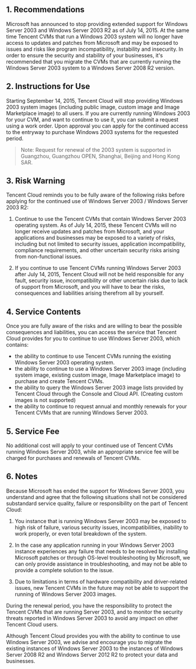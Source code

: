 ## 1. Recommendations

Microsoft has announced to stop providing extended support for Windows Server 2003 and Windows Server 2003 R2 as of July 14, 2015. At the same time Tencent CVMs that run a Windows 2003 system will no longer have access to updates and patches from Microsoft and may be exposed to issues and risks like program incompatibility, instability and insecurity. In order to ensure the security and stability of your businesses, it's recommended that you migrate the CVMs that are currently running the Windows Server 2003 system to a Windows Server 2008 R2 version.

## 2. Instructions for Use
Starting September 14, 2015, Tencent Cloud will stop providing Windows 2003 system images (including public image, custom image and Image Marketplace image) to all users. If you are currently running Windows 2003 for your CVM, and want to continue to use it, you can submit a request using a work order. Upon approval you can apply for the continued access to the entryway to purchase Windows 2003 systems for the requested period.

> Note: Request for renewal of the 2003 system is supported in Guangzhou, Guangzhou OPEN, Shanghai, Beijing and Hong Kong SAR.

## 3. Risk Warning
Tencent Cloud reminds you to be fully aware of the following risks before applying for the continued use of Windows Server 2003 / Windows Server 2003 R2:

1) Continue to use the Tencent CVMs that contain Windows Server 2003 operating system. As of July 14, 2015, these Tencent CVMs will no longer receive updates and patches from Microsoft, and your applications and businesses may be exposed to a variety of risks, including but not limited to security issues, application incompatibility, compliance requirements, and other uncertain security risks arising from non-functional issues.

2) If you continue to use Tencent CVMs running Windows Server 2003 after July 14, 2015, Tencent Cloud will not be held responsible for any fault, security issue, incompatibility or other uncertain risks due to lack of support from Microsoft, and you will have to bear the risks, consequences and liabilities arising therefrom all by yourself.

## 4. Service Contents
Once you are fully aware of the risks and are willing to bear the possible consequences and liabilities, you can access the service that Tencent Cloud provides for you to continue to use Windows Server 2003, which contains:

- the ability to continue to use Tencent CVMs running the existing Windows Server 2003 operating system.
- the ability to continue to use a Windows Server 2003 image (including system image, existing custom image, Image Marketplace image) to purchase and create Tencent CVMs.
- the ability to query the Windows Server 2003 image lists provided by Tencent Cloud through the Console and Cloud API. (Creating custom images is not supported)
- the ability to continue to request annual and monthly renewals for your Tencent CVMs that are running Windows Server 2003.

## 5. Service Fee
No additional cost will apply to your continued use of Tencent CVMs running Windows Server 2003, while an appropriate service fee will be charged for purchases and renewals of Tencent CVMs.

## 6. Notes
Because Microsoft has ended the support for Windows Server 2003, you understand and agree that the following situations shall not be considered substandard service quality, failure or responsibility on the part of Tencent Cloud:

1) You instance that is running Windows Server 2003 may be exposed to high risk of failure, various security issues, incompatibilities, inability to work properly, or even total breakdown of the system.

2) In the case any application running in your Windows Server 2003 instance experiences any failure that needs to be resolved by installing Microsoft patches or through OS-level troubleshooting by Microsoft, we can only provide assistance in troubleshooting, and may not be able to provide a complete solution to the issue.

3) Due to limitations in terms of hardware compatibility and driver-related issues, new Tencent CVMs in the future may not be able to support the running of Windows Server 2003 images.

During the renewal period, you have the responsibility to protect the Tencent CVMs that are running Server 2003, and to monitor the security threats reported in Windows Server 2003 to avoid any impact on other Tencent Cloud users.

Although Tencent Cloud provides you with the ability to continue to use Windows Server 2003, we advise and encourage you to migrate the existing instances of Windows Server 2003 to the instances of Windows Server 2008 R2 and Windows Server 2012 R2 to protect your data and businesses.